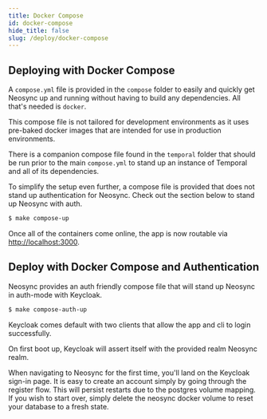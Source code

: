 ```yaml
---
title: Docker Compose
id: docker-compose
hide_title: false
slug: /deploy/docker-compose
---
```


## Deploying with Docker Compose

A `compose.yml` file is provided in the `compose` folder to easily and quickly get Neosync up and running without having to build any dependencies. All that's needed is `docker`.

This compose file is not tailored for development environments as it uses pre-baked docker images that are intended for use in production environments.

There is a companion compose file found in the `temporal` folder that should be run prior to the main `compose.yml` to stand up an instance of Temporal and all of its dependencies.

To simplify the setup even further, a compose file is provided that does not stand up authentication for Neosync. Check out the section below to stand up Neosync with auth.

```sh
$ make compose-up
```

Once all of the containers come online, the app is now routable via [http://localhost:3000](http://localhost:3000).

## Deploy with Docker Compose and Authentication

Neosync provides an auth friendly compose file that will stand up Neosync in auth-mode with Keycloak.

```sh
$ make compose-auth-up
```

Keycloak comes default with two clients that allow the app and cli to login successfully.

On first boot up, Keycloak will assert itself with the provided realm Neosync realm.

When navigating to Neosync for the first time, you'll land on the Keycloak sign-in page. It is easy to create an account simply by going through the register flow.
This will persist restarts due to the postgres volume mapping. If you wish to start over, simply delete the neosync docker volume to reset your database to a fresh state.
